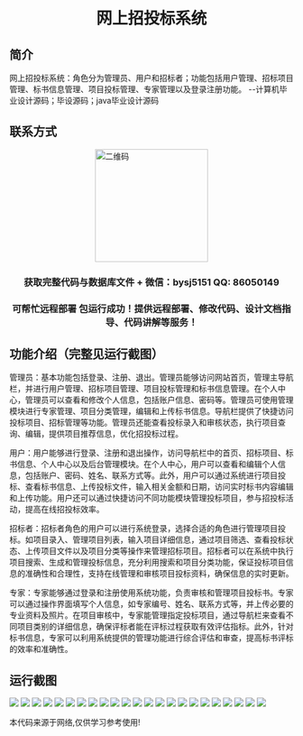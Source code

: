 <p><h1 align="center">网上招投标系统</h1></p>

## 简介
网上招投标系统：角色分为管理员、用户和招标者；功能包括用户管理、招标项目管理、标书信息管理、项目投标管理、专家管理以及登录注册功能。    --计算机毕业设计源码；毕设源码；java毕业设计源码


## 联系方式
<img src="https://bs-1329754181.cos.ap-shanghai.myqcloud.com/wx.jpg" alt="二维码" style="display: block; margin: 0 auto;" width="200px">
<p><h3 align="center">获取完整代码与数据库文件 + 微信：bysj5151 QQ: 86050149</h3></p>
<p><h3 align="center">可帮忙远程部署 包运行成功！提供远程部署、修改代码、设计文档指导、代码讲解等服务！</h3></p>

## 功能介绍（完整见运行截图）
管理员：基本功能包括登录、注册、退出。管理员能够访问网站首页，管理主导航栏，并进行用户管理、招标项目管理、项目投标管理和标书信息管理。在个人中心，管理员可以查看和修改个人信息，包括账户信息、密码等。管理员可使用管理模块进行专家管理、项目分类管理，编辑和上传标书信息。导航栏提供了快捷访问投标项目、招标管理等功能。管理员还能查看投标录入和审核状态，执行项目查询、编辑，提供项目推荐信息，优化招投标过程。

用户：用户能够进行登录、注册和退出操作，访问导航栏中的首页、招标项目、标书信息、个人中心以及后台管理模块。在个人中心，用户可以查看和编辑个人信息，包括账户、密码、姓名、联系方式等。此外，用户可以通过系统进行项目投标、查看标书信息、上传投标文件，输入相关金额和日期，访问实时标书内容编辑和上传功能。用户还可以通过快捷访问不同功能模块管理投标项目，参与招投标活动，提高在线招投标效率。

招标者：招标者角色的用户可以进行系统登录，选择合适的角色进行管理项目投标。如项目录入、管理项目列表，输入项目详细信息，通过项目筛选、查看投标状态、上传项目文件以及项目分类等操作来管理招标项目。招标者可以在系统中执行项目搜索、生成和管理投标信息，充分利用搜索和项目分类功能，保证投标项目信息的准确性和合理性，支持在线管理和审核项目投标资料，确保信息的实时更新。

专家：专家能够通过登录和注册使用系统功能，负责审核和管理项目投标书。专家可以通过操作界面填写个人信息，如专家编号、姓名、联系方式等，并上传必要的专业资料及照片。在项目审核中，专家能管理指定投标项目，通过导航栏来查看不同项目类别的详细信息，确保评标者能在评标过程获取有效评估指标。此外，针对标书信息，专家可以利用系统提供的管理功能进行综合评估和审查，提高标书评标的效率和准确性。


## 运行截图
![](https://bs-1329754181.cos.ap-shanghai.myqcloud.com/ssm/OnlineBiddingSystem/img/001.jpg)
![](https://bs-1329754181.cos.ap-shanghai.myqcloud.com/ssm/OnlineBiddingSystem/img/002.jpg)
![](https://bs-1329754181.cos.ap-shanghai.myqcloud.com/ssm/OnlineBiddingSystem/img/003.jpg)
![](https://bs-1329754181.cos.ap-shanghai.myqcloud.com/ssm/OnlineBiddingSystem/img/004.jpg)
![](https://bs-1329754181.cos.ap-shanghai.myqcloud.com/ssm/OnlineBiddingSystem/img/005.jpg)
![](https://bs-1329754181.cos.ap-shanghai.myqcloud.com/ssm/OnlineBiddingSystem/img/006.jpg)
![](https://bs-1329754181.cos.ap-shanghai.myqcloud.com/ssm/OnlineBiddingSystem/img/007.jpg)
![](https://bs-1329754181.cos.ap-shanghai.myqcloud.com/ssm/OnlineBiddingSystem/img/008.jpg)
![](https://bs-1329754181.cos.ap-shanghai.myqcloud.com/ssm/OnlineBiddingSystem/img/009.jpg)
![](https://bs-1329754181.cos.ap-shanghai.myqcloud.com/ssm/OnlineBiddingSystem/img/010.jpg)
![](https://bs-1329754181.cos.ap-shanghai.myqcloud.com/ssm/OnlineBiddingSystem/img/011.jpg)
![](https://bs-1329754181.cos.ap-shanghai.myqcloud.com/ssm/OnlineBiddingSystem/img/012.jpg)
![](https://bs-1329754181.cos.ap-shanghai.myqcloud.com/ssm/OnlineBiddingSystem/img/013.jpg)
![](https://bs-1329754181.cos.ap-shanghai.myqcloud.com/ssm/OnlineBiddingSystem/img/014.jpg)
![](https://bs-1329754181.cos.ap-shanghai.myqcloud.com/ssm/OnlineBiddingSystem/img/015.jpg)
![](https://bs-1329754181.cos.ap-shanghai.myqcloud.com/ssm/OnlineBiddingSystem/img/016.jpg)
![](https://bs-1329754181.cos.ap-shanghai.myqcloud.com/ssm/OnlineBiddingSystem/img/017.jpg)
![](https://bs-1329754181.cos.ap-shanghai.myqcloud.com/ssm/OnlineBiddingSystem/img/018.jpg)
![](https://bs-1329754181.cos.ap-shanghai.myqcloud.com/ssm/OnlineBiddingSystem/img/019.jpg)
![](https://bs-1329754181.cos.ap-shanghai.myqcloud.com/ssm/OnlineBiddingSystem/img/020.jpg)
![](https://bs-1329754181.cos.ap-shanghai.myqcloud.com/ssm/OnlineBiddingSystem/img/021.jpg)
![](https://bs-1329754181.cos.ap-shanghai.myqcloud.com/ssm/OnlineBiddingSystem/img/022.jpg)
![](https://bs-1329754181.cos.ap-shanghai.myqcloud.com/ssm/OnlineBiddingSystem/img/023.jpg)

<p>本代码来源于网络,仅供学习参考使用!</p>
